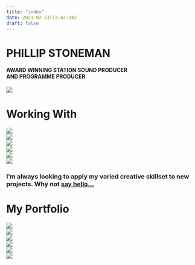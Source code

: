 ```yaml
---
title: "index"
date: 2021-02-23T13:42:24Z
draft: false
---
```


<div id="headerwrap">
	    <div class="container">
			<div class="row">
				<div class="col-lg-6">
					<h1>PHILLIP STONEMAN</h1>
					<h4>AWARD WINNING STATION SOUND PRODUCER <br> AND PROGRAMME PRODUCER</h4>
				</div>
				<div class="col-lg-6">
					<img src="/img/phillip-studio.jpg" class="img-responsive mx-auto">
				</div>
			</div><!--/row -->
	    </div> <!-- /container -->
	</div><!--/headerwrap -->
	<div class="container">
		<div class="row centered mt mb">
			<h1>Working With</h1>
			<div class="col-lg-4 col-md-4 col-sm-6 col-xs-12 gallery">
				<a href="/asian-network"><img src="/img/portfolio/asian-network.jpg" class="img-responsive"></a>
			</div>
			<div class="col-lg-4 col-md-4 col-sm-6 col-xs-12 gallery">
				<a href="/hereford-worcester"><img src="/img/portfolio/hereford-worcester.jpg" class="img-responsive"></a>
			</div>
			<div class="col-lg-4 col-md-4 col-sm-6 col-xs-12 gallery">
				<a href="/radio-2"><img src="/img/portfolio/radio-2.jpg" class="img-responsive"></a>
			</div>
			<div class="col-lg-4 col-md-4 col-sm-6 col-xs-12 gallery">
				<a href="/bay-fm"><img src="/img/portfolio/bay-fm.jpg" class="img-responsive"></a>
			</div>
			<div class="col-lg-4 col-md-4 col-sm-6 col-xs-12 gallery">
				<a href="/radio-warwick"><img src="/img/portfolio/radio-warwick.jpg" class="img-responsive"></a>
			</div>
			<div class="col-lg-4 col-md-4 col-sm-6 col-xs-12 gallery">
				<a href="/bhbn"><img src="img/portfolio/bhbn.jpg" class="img-responsive"></a>
			</div>
		</div><!--/row -->
	</div><!--/container -->
	<div class="container">
		<div class="row centered mt-half mb-half">
			<h3>I’m always looking to apply my varied creative skillset to new projects. Why not <a href="mailto:hello@phillipstoneman.co.uk">say hello...</a></h3>
		</div>
	</div>
	<section id="portfolio"></section>
	<div class="container">
		<div class="row centered mt mb">
			<h1>My Portfolio</h1>
			<div class="col-lg-4 col-md-4 col-sm-4 gallery">
				<a href="/station-sound"><img src="/img/portfolio/station-sound-portfolio.jpg" class="img-responsive"></a>
			</div>
			<div class="col-lg-4 col-md-4 col-sm-4 gallery">
				<a href="/demo"><img src="/img/portfolio/demo-portfolio.jpg" class="img-responsive"></a>
			</div>
			<div class="col-lg-4 col-md-4 col-sm-4 gallery">
				<a href="/graphic-design"><img src="/img/portfolio/graphic-design-portfolio.jpg" class="img-responsive"></a>
			</div>
			<div class="col-lg-4 col-md-4 col-sm-4 gallery">
				<a href="/bhbn-sport"><img src="/img/portfolio/bhbn-portfolio.jpg" class="img-responsive"></a>
			</div>
			<div class="col-lg-4 col-md-4 col-sm-4 gallery">
				<a href="/assets/cv.pdf"><img src="/img/portfolio/cv-portfolio.jpg" class="img-responsive"></a>
			</div>
			<div class="col-lg-4 col-md-4 col-sm-4 gallery">
				<a href="/living-up-the-weekend"><img src="/img/portfolio/living-up-the-weekend-portfolio.jpg" class="img-responsive"></a>
			</div>
		</div><! --/row -->
	</div><! --/container -->
